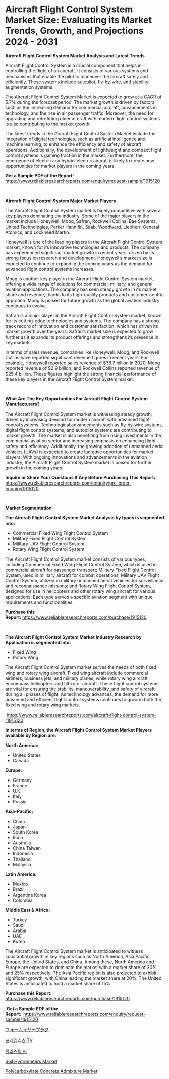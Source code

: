 <p><h1>Aircraft Flight Control System Market Size: Evaluating its Market Trends, Growth, and Projections 2024 - 2031</h1></p><p><strong>Aircraft Flight Control System Market Analysis and Latest Trends</strong></p>
<p><p>Aircraft Flight Control System is a crucial component that helps in controlling the flight of an aircraft. It consists of various systems and mechanisms that enable the pilot to maneuver the aircraft safely and efficiently. These systems include autopilot, fly-by-wire, and stability augmentation systems.</p><p>The Aircraft Flight Control System Market is expected to grow at a CAGR of 5.7% during the forecast period. The market growth is driven by factors such as the increasing demand for commercial aircraft, advancements in technology, and the rise in air passenger traffic. Moreover, the need for upgrading and retrofitting older aircraft with modern flight control systems is also contributing to the market growth.</p><p>The latest trends in the Aircraft Flight Control System Market include the integration of digital technologies, such as artificial intelligence and machine learning, to enhance the efficiency and safety of aircraft operations. Additionally, the development of lightweight and compact flight control systems is gaining traction in the market. Furthermore, the emergence of electric and hybrid-electric aircraft is likely to create new opportunities for market players in the coming years.</p></p>
<p><strong>Get a Sample PDF of the Report:&nbsp;</strong> <a href="https://www.reliableresearchreports.com/enquiry/request-sample/1915120">https://www.reliableresearchreports.com/enquiry/request-sample/1915120</a></p>
<p>&nbsp;</p>
<p><strong>Aircraft Flight Control System Major Market Players</strong></p>
<p><p>The Aircraft Flight Control System market is highly competitive with several key players dominating the industry. Some of the major players in the market include Honeywell, Moog, Safran, Rockwell Collins, Bae Systems, United Technologies, Parker Hannifin, Saab, Woodward, Liebherr, General Atomics, and Lockheed Martin.</p><p>Honeywell is one of the leading players in the Aircraft Flight Control System market, known for its innovative technologies and products. The company has experienced significant market growth in recent years, driven by its strong focus on research and development. Honeywell’s market size is expected to continue to expand in the coming years as the demand for advanced flight control systems increases.</p><p>Moog is another key player in the Aircraft Flight Control System market, offering a wide range of solutions for commercial, military, and general aviation applications. The company has seen steady growth in its market share and revenue, thanks to its high-quality products and customer-centric approach. Moog is poised for future growth as the global aviation industry continues to evolve.</p><p>Safran is a major player in the Aircraft Flight Control System market, known for its cutting-edge technologies and systems. The company has a strong track record of innovation and customer satisfaction, which has driven its market growth over the years. Safran’s market size is expected to grow further as it expands its product offerings and strengthens its presence in key markets.</p><p>In terms of sales revenue, companies like Honeywell, Moog, and Rockwell Collins have reported significant revenue figures in recent years. For example, Honeywell reported sales revenue of $36.7 billion in 2020, Moog reported revenue of $2.9 billion, and Rockwell Collins reported revenue of $25.4 billion. These figures highlight the strong financial performance of these key players in the Aircraft Flight Control System market.</p></p>
<p>&nbsp;</p>
<p><strong>What Are The Key Opportunities For Aircraft Flight Control System Manufacturers?</strong></p>
<p><p>The Aircraft Flight Control System market is witnessing steady growth, driven by increasing demand for modern aircraft with advanced flight control systems. Technological advancements such as fly-by-wire systems, digital flight control systems, and autopilot systems are contributing to market growth. The market is also benefiting from rising investments in the commercial aviation sector and increasing emphasis on enhancing flight safety and efficiency. Additionally, the growing adoption of unmanned aerial vehicles (UAVs) is expected to create lucrative opportunities for market players. With ongoing innovations and advancements in the aviation industry, the Aircraft Flight Control System market is poised for further growth in the coming years.</p></p>
<p><strong>Inquire or Share Your Questions If Any Before Purchasing This Report:</strong> <a href="https://www.reliableresearchreports.com/enquiry/pre-order-enquiry/1915120">https://www.reliableresearchreports.com/enquiry/pre-order-enquiry/1915120</a></p>
<p>&nbsp;</p>
<p><strong>Market Segmentation</strong></p>
<p><strong>The Aircraft Flight Control System Market Analysis by types is segmented into:</strong></p>
<p><ul><li>Commercial Fixed Wing Flight Control System</li><li>Military Fixed Flight Control System</li><li>Military UAV Flight Control System</li><li>Rotary Wing Flight Control System</li></ul></p>
<p><p>The Aircraft Flight Control System market consists of various types, including Commercial Fixed Wing Flight Control System, which is used in commercial aircraft for passenger transport; Military Fixed Flight Control System, used in military aircraft for combat operations; Military UAV Flight Control System, utilized in military unmanned aerial vehicles for surveillance and reconnaissance missions; and Rotary Wing Flight Control System, designed for use in helicopters and other rotary wing aircraft for various applications. Each type serves a specific aviation segment with unique requirements and functionalities.</p></p>
<p><strong>Purchase this Report:&nbsp;</strong><a href="https://www.reliableresearchreports.com/purchase/1915120">https://www.reliableresearchreports.com/purchase/1915120</a></p>
<p>&nbsp;</p>
<p><strong>The Aircraft Flight Control System Market Industry Research by Application is segmented into:</strong></p>
<p><ul><li>Fixed Wing</li><li>Rotary Wing</li></ul></p>
<p><p>The Aircraft Flight Control System market serves the needs of both fixed wing and rotary wing aircraft. Fixed wing aircraft include commercial airliners, business jets, and military planes, while rotary wing aircraft encompass helicopters and tilt-rotor aircraft. These flight control systems are vital for ensuring the stability, maneuverability, and safety of aircraft during all phases of flight. As technology advances, the demand for more advanced and efficient flight control systems continues to grow in both the fixed wing and rotary wing markets.</p></p>
<p><a href="https://www.reliableresearchreports.com/aircraft-flight-control-system-r1915120">&nbsp;https://www.reliableresearchreports.com/aircraft-flight-control-system-r1915120</a></p>
<p><strong>In terms of Region, the Aircraft Flight Control System Market Players available by Region are:</strong></p>
<p>
    <p> <strong> North America: </strong>
        <ul>
            <li>United States</li>
            <li>Canada</li>
        </ul>
        </p> 
    <p> <strong> Europe: </strong>
        <ul>
            <li>Germany</li>
            <li>France</li>
            <li>U.K.</li>
            <li>Italy</li>
            <li>Russia</li>
        </ul>
        </p> 
    <p> <strong> Asia-Pacific: </strong>
        <ul>
            <li>China</li>
            <li>Japan</li>
            <li>South Korea</li>
            <li>India</li>
            <li>Australia</li>
            <li>China Taiwan</li>
            <li>Indonesia</li>
            <li>Thailand</li>
            <li>Malaysia</li>
        </ul>
        </p> 
    <p> <strong> Latin America: </strong>
        <ul>
            <li>Mexico</li>
            <li>Brazil</li>
            <li>Argentina Korea</li>
            <li>Colombia</li>
        </ul>
        </p> 
    <p> <strong> Middle East & Africa: </strong>
        <ul>
            <li>Turkey</li>
            <li>Saudi</li>
            <li>Arabia</li>
            <li>UAE</li>
            <li>Korea</li>
        </ul>
    </p>
    </p>
<p><p>The Aircraft Flight Control System market is anticipated to witness substantial growth in key regions such as North America, Asia Pacific, Europe, the United States, and China. Among these, North America and Europe are expected to dominate the market with a market share of 30% and 25% respectively. The Asia Pacific region is also projected to exhibit significant growth, with China leading the market share at 20%. The United States is anticipated to hold a market share of 15%.</p></p>
<p><strong>Purchase this Report: </strong><a href="https://www.reliableresearchreports.com/purchase/1915120">https://www.reliableresearchreports.com/purchase/1915120</a></p>
<p>&nbsp;<strong>Get a Sample PDF of the Report:&nbsp;&nbsp;</strong><a href="https://www.reliableresearchreports.com/enquiry/request-sample/1915120">https://www.reliableresearchreports.com/enquiry/request-sample/1915120</a></p>
<p><strong></strong></p>
<p><p><a href="https://medium.com/@annchovey1988/%E6%B3%A1%E7%AB%8B%E3%81%A4%E8%80%B3%E6%A0%93%E5%B8%82%E5%A0%B4-2031%E5%B9%B4%E3%81%BE%E3%81%A7%E3%81%AE%E6%88%90%E5%8A%9F%E3%81%99%E3%82%8B%E3%83%93%E3%82%B8%E3%83%8D%E3%82%B9%E6%88%A6%E7%95%A5%E3%81%AE%E9%8D%B5-545e10421955">フォームイヤープラグ</a></p><p><a href="https://medium.com/@emmamoy1/%ED%94%84%EB%A0%88%EC%9E%84%EB%A6%AC%EC%8A%A4-tv-%EC%8B%9C%EC%9E%A5-%EC%A1%B0%EC%82%AC%EB%B3%B4%EA%B3%A0%EC%84%9C-%EA%B7%B8-%EC%97%AD%EC%82%AC-%EB%B0%8F-2024%EB%85%84%EB%B6%80%ED%84%B0-2031%EB%85%84%EA%B9%8C%EC%A7%80%EC%9D%98-%EC%98%88%EC%B8%A1-61fd202561ec">프레임리스 TV</a></p><p><a href="https://github.com/vsn7qpua81q/Market-Research-Report-List-1/blob/main/129725830372.md">플라스틱 핀</a></p><p><a href="https://github.com/luckyshygirl/Market-Research-Report-List-4/blob/main/soil-hydrometers-market.md">Soil Hydrometers Market</a></p><p><a href="https://issuu.com/reportprime-2/docs/polycarboxylate-concrete-admixture-market-size-203">Polycarboxylate Concrete Admixture Market</a></p></p>